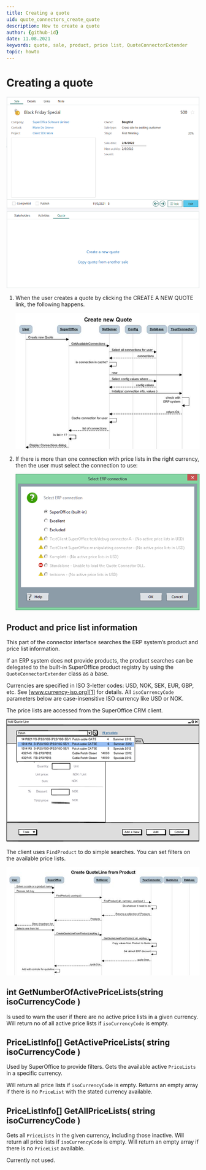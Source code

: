 ```yaml
---
title: Creating a quote
uid: quote_connectors_create_quote
description: How to create a quote
author: {github-id}
date: 11.08.2021
keywords: quote, sale, product, price list, QuoteConnectorExtender
topic: howto
---
```


# Creating a quote

![Create quote -screenshot][img1]

1. When the user creates a quote by clicking the CREATE A NEW QUOTE link, the following happens.

    ![08][img2]

2. If there is more than one connection with price lists in the right currency, then the user must select the connection to use:

    ![09 -screenshot][img3]

## Product and price list information

This part of the connector interface searches the ERP system’s product and price list information.

If an ERP system does not provide products, the product searches can be delegated to the built-in SuperOffice product registry by using the `QuoteConnectorExtender` class as a base.

Currencies are specified in ISO 3-letter codes: USD, NOK, SEK, EUR, GBP, etc. See [www.currency-iso.org][1] for details. All `isoCurrencyCode` parameters below are case-insensitive ISO currency like USD or NOK.

The price lists are accessed from the SuperOffice CRM client.

![10][img4]

The client uses `FindProduct` to do simple searches. You can set filters on the available price lists.

![11][img5]

## int GetNumberOfActivePriceLists(string isoCurrencyCode )

Is used to warn the user if there are no active price lists in a given currency. Will return no of all active price lists if `isoCurrencyCode` is empty.

## PriceListInfo[] GetActivePriceLists( string isoCurrencyCode )

Used by SuperOffice to provide filters. Gets the available active `PriceLists` in a specific currency.

Will return all price lists if `isoCurrencyCode` is empty. Returns an empty array if there is no `PriceList` with the stated currency available.

## PriceListInfo[] GetAllPriceLists( string isoCurrencyCode )

Gets all `PriceLists` in the given currency, including those inactive. Will return all price lists if `isoCurrencyCode` is empty. Will return an empty array if there is no `PriceList` available.

Currently not used.

<!-- Referenced links -->
[1]: http://www.currency-iso.org/dl_iso_table_a1.xls

<!-- Referenced images -->
[img1]: media/create-quote.png
[img2]: media/image008.jpg
[img3]: media/image009.png
[img4]: media/image010.png
[img5]: media/image011.jpg
